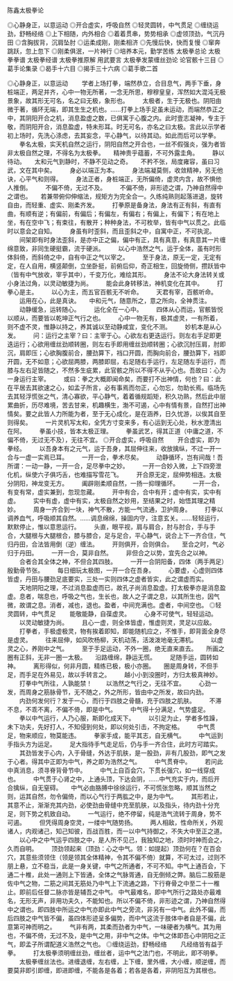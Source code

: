 <!-- { "loadSidebar": true } -->
陈鑫太极拳论 

◎心静身正，以意运动
◎开合虚实，呼吸自然
◎轻灵圆转，中气贯足
◎缠绕运劲，舒畅经络
◎上下相随，内外相合
◎着着贯串，势势相承
◎虚领顶劲，气沉丹田
◎含胸拔背，沉肩坠肘
◎运柔成刚，刚柔相济
◎先慢后快，快而复慢
◎窜奔跳跃，忽上忽下
◎刚柔俱泯，一片神行
◎培养本元，勤学苦练
太极拳总论
太极拳拳谱
太极拳经谱
太极拳推原解
用武要言 
太极拳发蒙缠丝劲论
论官骸十三目
◎葛手论集录
◎曷手十六目
◎揭手三十六病
◎葛手歌二首

◎心静身正，以意运动
　　学者上场打拳，端然恭立，合目息气，两手下垂，身桩端正，两足并齐，心中一物无所著，一念无所思，穆穆皇皇，浑然如大混沌无极景象，故其形无可名，名之曰无极，象形也。
　　太极者，生于无极也。阴阳由微于著，循环无端，即其生生之机也。……打拳上场手足虽未运动，而端然恭正之中，其阴阳开合之机，消息盈虚之数，已俱寓于心腹之内。此时壹志凝神，专主于敬，而阴阳开合，消息盈虚，特未形耳。时无可名，亦名之曰太极。言此以示学者初上场时，先洗心涤虑，去其妄念，平心静气，以待其动。如此而后可以学拳。
　　拳名太极，实天机自然之运行，阴阳自然之开合也，一丝不假强炎，强为者皆非太极自然之理，不得名为太极拳。　　精神贵乎蕴蓄，不可外露圭角。
　　静以待动。　　太和元气到静时，不静不见动之奇。　　不矜不张，局度雍容，虽曰习武，文在其中矣。
　　身必以端正为本。
　　身法端凝莫侧，收敛精神，另无他诀，心平气和则得。
　　身法正者，身桩端正，无所偏倚，虚灵内含，故不惧他人推倒。
　　不偏不倚，无过不及。
　　不偏不倚，非形迹之谓，乃神自然得中之谓也。　　若兼带俯仰伸缩法，规矩方为完全合一。久练纯熟则起落进退，旋转自由，而轻重、虚实、刚柔齐发。
　　打拳原是备身法，身法有正有斜，有直有曲，有顺有逆；有偏前，有偏后；有偏左，有偏右；有偏上，有偏下；有在地上坐，有在空中飞；有束往，有散开；种种身法，不可枚举，皆有中气以贯之。此临时以意会之自知。
　　身虽有时歪斜，而且歪斜之中，自寓中正，不可执泥。
　　间架即有时身法歪斜，是亦中正之偏，偏中有正，具有真意，有真意其一片缠绵意致，非同生硬挺霸，流于硬派。
　　以心中浩然之气，运于全体，虽有时形体斜倚，而斜倚之中，自有中正之气以宰之。
　　至于身法，原无一定，无定有定，在人自用，横竖颠倒，立坐卧挺，前俯后仰，奇正相生，回旋倚侧，攒跃皆中（皆有中气放收，宰乎其中），千变万化，难绘其形。
　　身法不论大身法转关或小身法过角，以灵动敏捷为尚。
　　能会此身转移法，神机变化在其中。
　　打拳心是主。
　　以心为主，而五官百骸无不听命。
　　天君有宰，百骸听命。
　　运用在心，此是真诀。　　中和元气，随意所之，意之所向，全神贯注。
　　动静缓急，运转随心。
　　运化全在一心中。
　　四体从心而运，官骸皆悦以顺从，而要皆以乾坤正气行之也。
　　心中一物无有，极其虚灵，一有所着，则不虚不灵，惟静以持之，养其诚以至动静咸宜，变化不测。
　　妙机本是从心发。
　　问：运行之主宰？曰：主宰于心。心欲左右更迭运行。则左右手足即更迭运行；心欲用缠丝劲顺转圈，则左右手即用缠丝劲顺转圈；心欲沉肘压肩，肘即沉，肩即压；心欲胸腹前合，腰劲算下，裆口开圆，而胸向前合，腰劲算下，裆即开圆，无不如意；心欲屈两膝，两膝即屈，右足随右手运行，左足随左手运行，而膝与左右足皆随之，不然多生疵累，此官骸之所以不得不从乎心也。吾故曰：心为一身运行主宰。
　　或曰：拳之大概即闻命矣，而要打不出神情，何也？曰：此在平居去其欲速之心，如孟子所言，必有事焉而勿正，心勿忘，勿助长焉。临场先去其轻浮慌张之气，清心寡欲，平心静气，着着循规蹈矩，积久功熟，然后此中层累曲折，历尽难境，苦去甘来，机趣横生，渤不可遏，心中有情有景，自然打出神情矣。要之此皆人力所能为者，至于无心成化，是在涵养，日久忧游，以俟其自至则得矣。
　　一片灵机写太和，全凭方寸变来多，有心运到无心处，秋水澄清出在阿。
　　拳虽小技，皆本太极正理。
　　拳虽武艺，得其正道（中庸之道，不偏不倚，无过无不及），无往不宜。
◎开合虚实，呼吸自然
　　开合虚实，即为拳经。
　　以吾身本有之元气，运于吾身，其屈伸往来，收放擒纵，不过一开一合与一虚一实焉已耳。
　　一开一合，拳术尽矣。
　　动静循环，岂有间哉！吾所谓：一动一静，一开一合，足尽拳中之妙。
　　一开一合妙入微，上下四旁泄化机，纵使六子俱巧舌，也难描写雪花飞。
　　开合原无定，屈伸势相连。太极分阴阳，神龙变无方。
　　阖辟刚柔顺自然，一扬一抑理循环。
　　一开一合，有变有常，虚实兼到，忽现忽藏。
　　开中有合，合中有开；虚中有实，实中有虚。
　　实中有虚，虚中有实，太极自然之妙用，至结果之时，始悟其理之精妙。
　　周身一齐合到一块，神气不散，方能一气流通，卫护周身。
　　打拳以调养血气，呼吸顺其自然。……调息绵绵，操固内守，注意玄关。……轻轻运行，默默停止，惟以意思运行。
　　头直，眼平视，肩与肩合，肘与肘合，手与手合，大腿根与大腿根合，膝与膝合，足与足合，平心静气，说合上下一齐合住，气归丹田，合法皆用倒（逆）缠法。
　　开则俱开，合则俱合。　　至合之时，气必归于丹田。
　　一开一合，莫非自然。
　　非但合之以势，宜先合之以神。
　　合者合其全体之神，不但合其四肢。
　　一开一合阴阳备，四体（两手两足）殷勤骨节张。
　　每日细玩太极图，一开一合在吾身。
　　心要虚，心虚则四体皆虚，丹田与腰劲足底要实，三处一实则四体之虚者皆实，此之谓虚而实。
　　天地阴阳之理，不过消息盈虚而已，故孔子尚消息盈虚。打太极拳亦是消息盈虚。息者，喘息也，呼吸之气也，生长也，故人之子谓之息，以其所生也，因气微，故谓之息。消者，减也，退也。盈者，中间充满也。虚者，中间空也。
◎轻灵圆转，中气贯足
　　能敬能静，自葆虚灵。
　　心身不可使气，轻轻运动。
　　以灵动敏捷为尚。
　　且心一虚，则全体皆虚，惟虚则灵，灵足以应敌。
　　打拳者，手极虚极灵，物有挨着即知，即能随机应之，不惟手，即背面全身尽是虚灵。
　　往来屈伸，如风吹杨柳，天机动荡，活泼泼地毫无滞机。
　　以虚灵之心，养刚中之气。
　　至于手足运动，不外一圈，绝无直来直去。　　所画之圈有正斜，无非一圈一太极。　　沿路缠绵，静运无慌。
　　足随手运，圆转如神。
　　离形得似，何非月圆，精练已极，极小亦圈。　　圈是周身转，不但手足，而手足在外易见，故以手转言之。
　　越小小到没圈时，方归太极真神妙。
　　打拳中气所往，人孰能禁！
　　以浩然之气行之，无往不宜。
　　心劲一发，而周身之筋脉骨节，无不随之，外之所形，皆由中之所发，故曰内劲。
　　内劲何发何行？发于一心，而行于四肢之骨髓，充于四肢之肌肤。
　　不滞不息，不乖不离，不偏不倚，即是中气。
　　中气得十分满足，气势盛足。
　　拳以中气运行，人乃心服，斯即化成天下。
　　以引足为止，学者多性躁，未下功夫，先好打人，不知侵到何处，即以何处引击，不拘定格。
　　中气贯足，物来顺应，物莫能违。
　　拳家手成，能平其志，自无横气。
　　中气运到手指头方为运足。
　　足大指待手气走足后，仍与手一齐合住，此时方可踏实。
　　其劲皆发于心内，入于骨缝，外达于肌肤，是一股劲，非有几股劲，即气之发于心者。得其中正即为中气，养之即为浩然之气。
　　中气贯脊中。
　　若问此中真消息，须寻脊背骨节中。
　　中气上自百会穴，下贯长强穴，如一线穿成也。
　　中气贯于心肾之中，上通头顶，下达会阴，……中气充实于内，而后开合擒纵，自无窒碍。　　中气必由胳膊中徐徐运行，不可慌张忽略，顺其当然之则，运其自然，勿令偏倚，而以心气行于两肱之中，是为中气。
　　其形若止，其意不止，渐渐充其内劲，必使劲由骨缝中充至肌肤，以及指头，待内劲十分充足，则下势之机致自动。
　　一气运行，绝不停留，纯是浩气流转于周身，势不可遏。
　　但凭得周身空灵，一缕中气随势扬。
　　两人相敌，性命所关，外观诸人，内观诸己，知己知彼，百战百胜，而一以中气持御之，不失大中至正之道。
　　以心中之中气运乎四肢之中，是人所不见己，我独知之地，须时时神而会之，久而自明。
　　顶劲领起来（顶劲：心之中气。领：如提起）顶劲何在？在百会穴，其意些须领住（领是领其全体精神，令其不偏不倚）就算，不可太过，过则不朋上悬，立不稳当，此是一身关键，中气之所通者，不可不知。中气上通百会，下通二十椎，此处一通则上下皆通，全体之气脉胥通，自无倒倾之弊。脑后二股筋是佐中气之物，二筋之间其无筋处乃中气上下流通之路，下行脊骨之中至二十一椎止。即前后任督二脉亦皆是辅吾之中气。
中气最难名，即中气所行之路处亦最难名，无形无声，非用功夫久，不能知也。所以不偏不倚，非形迹之谓，乃神自然得中之谓也。即四肢中所运之中气亦即此中气之旁流，非另有一中气。此外不偏，而后四肢之中气皆不偏，虽四体形迹呈多偏势，而中气这流于肢体中者自是不偏，此意第可神而明之。
　　气非有两，其柔而劲者为中气，一味硬者为横气。其为用也，不偏不倚，无过不及，是中气之用，非中气之体。中气之体即吾心中阴阳之正气，即孟子所谓配道义浩然之气也。
◎缠绕运劲，舒畅经络
　　凡经络皆有益于拳。
　　打太极拳须明缠丝劲，缠丝者，运中气之法门也，不明此，即不明拳。
　　太极拳缠丝法也。进缠退缠，左右缠，上下缠，里外缠，大小缠，顺逆缠，而要莫非即引即缠，即进即缠，不能各是各着；若各是各着，非阴阳互为其根也。
